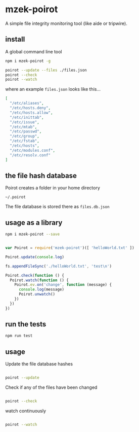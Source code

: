# mzek-poirot

A simple file integrity monitoring tool (like aide or tripwire).

## install

A global command line tool

```sh
npm i mzek-poirot -g

poirot --update --files ./files.json
poirot --check
poirot --watch

```

where an example `files.json` looks like this...

```json
[
  "/etc/aliases",
  "/etc/hosts.deny",
  "/etc/hosts.allow",
  "/etc/inittab",
  "/etc/issue",
  "/etc/mtab",
  "/etc/passwd",
  "/etc/group",
  "/etc/fstab",
  "/etc/hosts",
  "/etc/modules.conf",
  "/etc/resolv.conf"
]
```

## the file hash database

Poirot creates a folder in your home directory

```
~/.poirot
```

The file database is stored there as `files.db.json`

## usage as a library

```sh
npm i mzek-poirot --save
```

```js

var Poirot = require('mzek-poirot')([ 'helloWorld.txt' ])

Poirot.update(console.log)

fs.appendFileSync('./helloWorld.txt', 'test\n')

Poirot.check(function () {
  Poirot.watch(function () {
    Poirot.ev.on('change', function (message) {
      console.log(message)
      Poirot.unwatch()
    })
  })
})

```

## run the tests

```sh
npm run test
```

## usage

Update the file database hashes

```sh

poirot --update

```

Check if any of the files have been changed

```sh

poirot --check

```

watch continuously

```sh

poirot --watch

```
